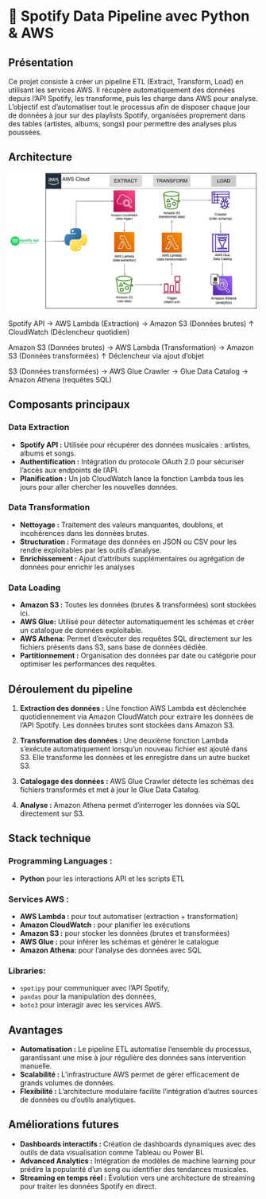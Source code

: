 #  🎵 Spotify Data Pipeline avec Python & AWS

## Présentation
Ce projet consiste à créer un pipeline ETL (Extract, Transform, Load) en utilisant les services AWS. Il récupère automatiquement des données depuis l’API Spotify, les transforme, puis les charge dans AWS pour analyse.
L’objectif est d’automatiser tout le processus afin de disposer chaque jour de données à jour sur des playlists Spotify, organisées proprement dans des tables (artistes, albums, songs) pour permettre des analyses plus poussées.

## Architecture
![Architecture Diagram](spotify_pipeline_architecture_dgrm.png)

Spotify API → AWS Lambda (Extraction) → Amazon S3 (Données brutes) ↑ CloudWatch (Déclencheur quotidien)

Amazon S3 (Données brutes) → AWS Lambda (Transformation) → Amazon S3 (Données transformées) ↑ Déclencheur via ajout d’objet

S3 (Données transformées) → AWS  Glue Crawler → Glue Data Catalog → Amazon Athena (requêtes SQL)


## Composants principaux

### Data Extraction
- **Spotify API :** Utilisée pour récupérer des données musicales : artistes, albums et songs.
- **Authentification :** Intégration du protocole OAuth 2.0 pour sécuriser l’accès aux endpoints de l’API.
- **Planification :** Un job CloudWatch lance la fonction Lambda tous les jours pour aller chercher les nouvelles données.
  
### Data Transformation
- **Nettoyage :** Traitement des valeurs manquantes, doublons, et incohérences dans les données brutes.
- **Structuration :**  Formatage des données en JSON ou CSV pour les rendre exploitables par les outils d’analyse.
- **Enrichissement :** Ajout d’attributs supplémentaires ou agrégation de données pour enrichir les analyses

### Data Loading
- **Amazon S3 :** Toutes les données (brutes & transformées) sont stockées ici.
- **AWS Glue:** Utilisé pour détecter automatiquement les schémas et créer un catalogue de données exploitable.
- **AWS Athena:** Permet d’exécuter des requêtes SQL directement sur les fichiers présents dans S3, sans base de données dédiée.
- **Partitionnement :** Organisation des données par date ou catégorie pour optimiser les performances des requêtes.

## Déroulement du pipeline
1. **Extraction des données :** Une fonction AWS Lambda est déclenchée quotidiennement via Amazon CloudWatch pour extraire les données de l’API Spotify. Les données brutes sont stockées dans Amazon S3.

2. **Transformation des données :** Une deuxième fonction Lambda s’exécute automatiquement lorsqu’un nouveau fichier est ajouté dans S3. Elle transforme les données et les enregistre dans un autre bucket S3.

3. **Catalogage des données :** AWS Glue Crawler détecte les schémas des fichiers transformés et met à jour le Glue Data Catalog.

4. **Analyse :** Amazon Athena permet d’interroger les données via SQL directement sur S3.


## Stack technique

### Programming Languages :
- **Python**  pour les interactions API et les scripts ETL

### Services AWS :
- **AWS Lambda :** pour tout automatiser (extraction + transformation)
- **Amazon CloudWatch :** pour planifier les exécutions
- **Amazon S3 :** pour stocker les données (brutes et transformées)
- **AWS Glue :** pour inférer les schémas et générer le catalogue
- **Amazon Athena:** pour l’analyse des données avec SQL

### Libraries:
- `spotipy` pour communiquer avec l’API Spotify, 
- `pandas` pour la manipulation des données,
- `boto3` pour interagir avec les services AWS.

## Avantages
- **Automatisation :** Le pipeline ETL automatise l’ensemble du processus, garantissant une mise à jour régulière des données sans intervention manuelle.
- **Scalabilité :** L’infrastructure AWS permet de gérer efficacement de grands volumes de données.
- **Flexibilité :** L’architecture modulaire facilite l’intégration d’autres sources de données ou d’outils analytiques.

## Améliorations futures
- **Dashboards interactifs :** Création de dashboards dynamiques avec des outils de data visualisation comme Tableau ou Power BI.
- **Advanced Analytics :** Intégration de modèles de machine learning pour prédire la popularité d’un song ou identifier des tendances musicales.
- **Streaming en temps réel :** Évolution vers une architecture de streaming pour traiter les données Spotify en direct.
